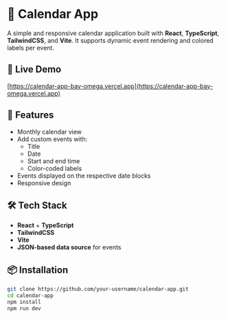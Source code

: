 
# 📅 Calendar App

A simple and responsive calendar application built with **React**, **TypeScript**, **TailwindCSS**, and **Vite**. It supports dynamic event rendering and colored labels per event.

## 🔗 Live Demo

[https://calendar-app-bay-omega.vercel.app](https://calendar-app-bay-omega.vercel.app)

## 🚀 Features

- Monthly calendar view
- Add custom events with:
  - Title
  - Date
  - Start and end time
  - Color-coded labels
- Events displayed on the respective date blocks
- Responsive design

## 🛠 Tech Stack

- **React** + **TypeScript**
- **TailwindCSS**
- **Vite**
- **JSON-based data source** for events


## 📦 Installation

```bash
git clone https://github.com/your-username/calendar-app.git
cd calendar-app
npm install
npm run dev
```

